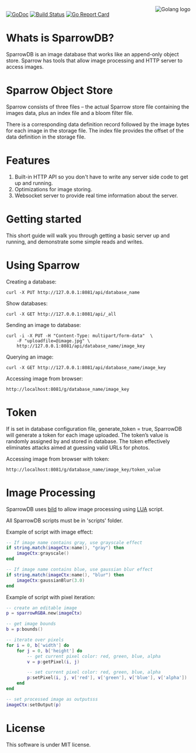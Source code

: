 <img src="http://golang.org/doc/gopher/frontpage.png" alt="Golang logo" align="right"/>

[![GoDoc](https://godoc.org/github.com/SparrowDb/sparrowdb?status.svg)](https://godoc.org/github.com/SparrowDb/sparrowdb)
[![Build Status](https://travis-ci.org/SparrowDb/sparrowdb.svg?branch=master)](https://travis-ci.org/SparrowDb/sparrowdb)
[![Go Report Card](https://goreportcard.com/badge/github.com/SparrowDb/sparrowdb)](https://goreportcard.com/report/github.com/SparrowDb/sparrowdb)

Whats is SparrowDB?
====================
SparrowDB is an image database that works like an append-only object store. Sparrow has tools that allow image processing and HTTP server to access images.


Sparrow Object Store
====================
Sparrow consists of three files – the actual Sparrow store file containing the images data, plus an index file and a bloom filter file.

There is a corresponding data definition record followed by the image bytes for each image in the storage file. The index file provides the offset of the data definition in the storage file.


Features
====================
1. Built-in HTTP API so you don't have to write any server side code to get up and running.
2. Optimizations for image storing.
3. Websocket server to provide real time information about the server.


Getting started
====================
This short guide will walk you through getting a basic server up and running, and demonstrate some simple reads and writes.



Using Sparrow
====================
Creating a database:
	
	curl -X PUT http://127.0.0.1:8081/api/database_name

Show databases:

    curl -X GET http://127.0.0.1:8081/api/_all


Sending an image to database:

	curl -i -X PUT -H "Content-Type: multipart/form-data"  \
        -F "uploadfile=@image.jpg" \
        http://127.0.0.1:8081/api/database_name/image_key


Querying an image:

	curl -X GET http://127.0.0.1:8081/api/database_name/image_key


Accessing image from browser:
	
	http://localhost:8081/g/database_name/image_key


Token
====================

If is set in database configuration file, generate_token = true, SparrowDB will generate a token for each image uploaded. The token’s value is randomly assigned by and stored in database. The token effectively eliminates attacks aimed at guessing valid URLs for photos.

Accessing image from browser with token:
	
	http://localhost:8081/g/database_name/image_key/token_value


Image Processing
====================

SparrowDB uses [bild](https://github.com/anthonynsimon/bild) to allow image processing using [LUA](https://github.com/yuin/gopher-lua) script.

All SparrowDB scripts must be in 'scripts' folder.

Example of script with image effect:

```lua
-- If image name contains gray, use grayscale effect
if string.match(imageCtx:name(), "gray") then
    imageCtx:grayscale()
end

-- If image name contains blue, use gaussian blur effect
if string.match(imageCtx:name(), "blur") then
    imageCtx:gaussianBlur(3.0)
end
```

Example of script with pixel iteration:

```lua
-- create an editable image
p = sparrowRGBA.new(imageCtx)

-- get image bounds
b = p:bounds()

-- iterate over pixels
for i = 0, b['width'] do
    for j = 0, b['height'] do
        -- get current pixel color: red, green, blue, alpha
        v = p:getPixel(i, j)

        -- set current pixel color: red, green, blue, alpha
        p:setPixel(i, j, v['red'], v['green'], v['blue'], v['alpha'])
    end
end

-- set processed image as outputsss
imageCtx:setOutput(p)
```


License
====================
This software is under MIT license.

